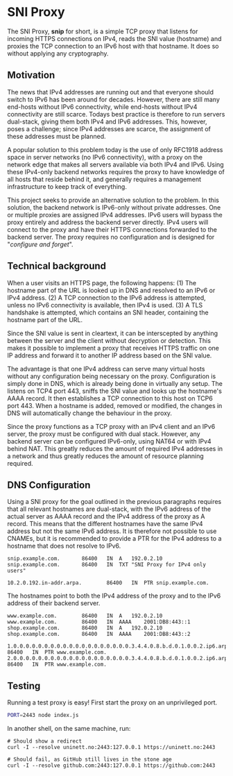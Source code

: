 SNI Proxy
=========

The SNI Proxy, **snip** for short, is a simple TCP proxy that listens for
incoming HTTPS connections on IPv4, reads the SNI value (hostname) and proxies
the TCP connection to an IPv6 host with that hostname.  It does so without
applying any cryptography.


Motivation
----------

The news that IPv4 addresses are running out and that everyone should switch to
IPv6 has been around for decades.  However, there are still many end-hosts
without IPv6 connectivity, while end-hosts without IPv4 connectivity are still
scarce.  Todays best practice is therefore to run servers dual-stack, giving
them both IPv4 and IPv6 addresses.  This, however, poses a challenge; since
IPv4 addresses are scarce, the assignment of these addresses must be planned.

A popular solution to this problem today is the use of only RFC1918 address
space in server networks (no IPv6 connectivity), with a proxy on the network
edge that makes all servers available via both IPv4 and IPv6.  Using these
IPv4-only backend networks requires the proxy to have knowledge of all hosts
that reside behind it, and generally requires a management infrastructure to
keep track of everything.

This project seeks to provide an alternative solution to the problem.  In this
solution, the backend network is IPv6-only without private addresses.  One or
multiple proxies are assigned IPv4 addresses.  IPv6 users will bypass the proxy
entirely and address the backend server directly.  IPv4 users will connect to
the proxy and have their HTTPS connections forwarded to the backend server.
The proxy requires no configuration and is designed for
"*configure and forget*".


Technical background
--------------------

When a user visits an HTTPS page, the following happens:  (1) The hostname part
of the URL is looked up in DNS and resolved to an IPv6 or IPv4 address.  (2) A
TCP connection to the IPv6 address is attempted, unless no IPv6 connectivity is
available, then IPv4 is used.  (3) A TLS handshake is attempted, which contains
an SNI header, containing the hostname part of the URL.

Since the SNI value is sent in cleartext, it can be interscepted by anything
between the server and the client without decryption or detection.  This makes
it possible to implement a proxy that receives HTTPS traffic on one IP address
and forward it to another IP address based on the SNI value.

The advantage is that one IPv4 address can serve many virtual hosts without any
configuration being necessary on the proxy.  Configuration is simply done in
DNS, which is already being done in virtually any setup.  The listens on TCP4
port 443, sniffs the SNI value and looks up the hostname's AAAA record.  It then
establishes a TCP connection to this host on TCP6 port 443.  When a hostname is
added, removed or modified, the changes in DNS will automatically change the
behaviour in the proxy.

Since the proxy functions as a TCP proxy with an IPv4 client and an IPv6 server,
the proxy must be configured with dual stack.  However, any backend server can
be configured IPv6-only, using NAT64 or with IPv4 behind NAT.  This greatly
reduces the amount of required IPv4 addresses in a network and thus greatly
reduces the amount of resource planning required.


DNS Configuration
-----------------

Using a SNI proxy for the goal outlined in the previous paragraphs requires that
all relevant hostnames are dual-stack, with the IPv6 address of the actual
server as AAAA record and the IPv4 address of the proxy as A record.  This means
that the different hostnames have the same IPv4 address but not the same IPv6
address.  It is therefore not possible to use CNAMEs, but it is recommended to
provide a PTR for the IPv4 address to a hostname that does not resolve to IPv6.

```
snip.example.com.		86400	IN	A	192.0.2.10
snip.example.com.		86400	IN	TXT	"SNI Proxy for IPv4 only users"
```

```
10.2.0.192.in-addr.arpa.		86400	IN	PTR	snip.example.com.
```

The hostnames point to both the IPv4 address of the proxy and to the IPv6
address of their backend server.

```
www.example.com.		86400	IN	A	192.0.2.10
www.example.com.		86400	IN	AAAA	2001:DB8:443::1
shop.example.com.		86400	IN	A	192.0.2.10
shop.example.com.		86400	IN	AAAA	2001:DB8:443::2
```

```
1.0.0.0.0.0.0.0.0.0.0.0.0.0.0.0.0.0.0.0.3.4.4.0.8.b.d.0.1.0.0.2.ip6.arpa.	86400	IN	PTR	www.example.com.
2.0.0.0.0.0.0.0.0.0.0.0.0.0.0.0.0.0.0.0.3.4.4.0.8.b.d.0.1.0.0.2.ip6.arpa.	86400	IN	PTR	www.example.com.
```


Testing
-------

Running a test proxy is easy! First start the proxy on an unprivileged port.
```sh
PORT=2443 node index.js
```

In another shell, on the same machine, run:
```
# Should show a redirect
curl -I --resolve uninett.no:2443:127.0.0.1 https://uninett.no:2443

# Should fail, as GitHub still lives in the stone age
curl -I --resolve github.com:2443:127.0.0.1 https://github.com:2443
```
